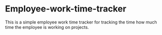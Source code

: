 # Employee-work-time-tracker
This is a simple employee work time tracker for tracking the time how much time the employee is working on projects.
